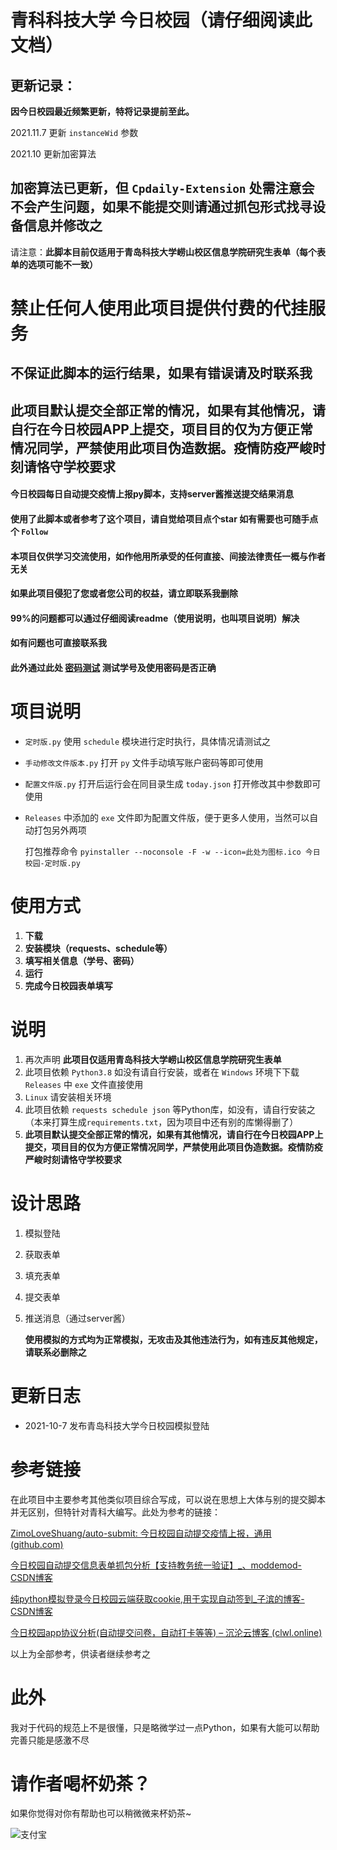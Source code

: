 # 青科科技大学 今日校园（请仔细阅读此文档）

## 更新记录：

**因今日校园最近频繁更新，特将记录提前至此。**

2021.11.7 更新 `instanceWid` 参数

2021.10 更新加密算法

## 加密算法已更新，但 `Cpdaily-Extension` 处需注意会不会产生问题，如果不能提交则请通过抓包形式找寻设备信息并修改之

请注意：**此脚本目前仅适用于青岛科技大学崂山校区信息学院研究生表单（每个表单的选项可能不一致）**

# 禁止任何人使用此项目提供付费的代挂服务

## 不保证此脚本的运行结果，如果有错误请及时联系我

## **此项目默认提交全部正常的情况，如果有其他情况，请自行在今日校园APP上提交，项目目的仅为方便正常情况同学，严禁使用此项目伪造数据。疫情防疫严峻时刻请恪守学校要求**

#### 今日校园每日自动提交疫情上报py脚本，支持server酱推送提交结果消息

#### 使用了此脚本或者参考了这个项目，请自觉给项目点个star 如有需要也可随手点个 `Follow`

#### 本项目仅供学习交流使用，如作他用所承受的任何直接、间接法律责任一概与作者无关

#### 如果此项目侵犯了您或者您公司的权益，请立即联系我删除

#### 99%的问题都可以通过仔细阅读readme（使用说明，也叫项目说明）解决

#### 如有问题也可直接联系我

#### 此外通过此处 [密码测试](https://qust.campusphere.net/) 测试学号及使用密码是否正确

# 项目说明

- `定时版.py` 使用 `schedule` 模块进行定时执行，具体情况请测试之

- `手动修改文件版本.py` 打开 `py` 文件手动填写账户密码等即可使用

- `配置文件版.py` 打开后运行会在同目录生成 `today.json` 打开修改其中参数即可使用

- `Releases` 中添加的 `exe` 文件即为配置文件版，便于更多人使用，当然可以自动打包另外两项

  打包推荐命令 `pyinstaller --noconsole -F -w --icon=此处为图标.ico 今日校园-定时版.py`

# 使用方式

1. **下载**
2. **安装模块（requests、schedule等）**
3. **填写相关信息（学号、密码）**
4. **运行**
5. **完成今日校园表单填写**

# 说明

1. 再次声明 **此项目仅适用青岛科技大学崂山校区信息学院研究生表单**
2. 此项目依赖 `Python3.8` 如没有请自行安装，或者在 `Windows` 环境下下载 `Releases` 中 `exe` 文件直接使用
3. `Linux` 请安装相关环境
4. 此项目依赖 `requests schedule json` 等Python库，如没有，请自行安装之（本来打算生成`requirements.txt`，因为项目中还有别的库懒得删了）
5. **此项目默认提交全部正常的情况，如果有其他情况，请自行在今日校园APP上提交，项目目的仅为方便正常情况同学，严禁使用此项目伪造数据。疫情防疫严峻时刻请恪守学校要求**

# 设计思路

1. 模拟登陆

2. 获取表单

3. 填充表单

4. 提交表单

5. 推送消息（通过server酱）

   **使用模拟的方式均为正常模拟，无攻击及其他违法行为，如有违反其他规定，请联系必删除之**

# 更新日志

- 2021-10-7 发布青岛科技大学今日校园模拟登陆

# 参考链接

在此项目中主要参考其他类似项目综合写成，可以说在思想上大体与别的提交脚本并无区别，但特针对青科大编写。此处为参考的链接：

[ZimoLoveShuang/auto-submit: 今日校园自动提交疫情上报，通用 (github.com)](https://github.com/ZimoLoveShuang/auto-submit)

[今日校园自动提交信息表单抓包分析【支持教务统一验证】_、moddemod-CSDN博客](https://blog.csdn.net/weixin_43833642/article/details/109583039?utm_medium=distribute.pc_feed_404.none-task-blog-2~default~BlogCommendFromMachineLearnPai2~default-6.control404&depth_1-utm_source=distribute.pc_feed_404.none-task-blog-2~default~BlogCommendFromMachineLearnPai2~default-6.control40)

[纯python模拟登录今日校园云端获取cookie,用于实现自动签到_子滨的博客-CSDN博客](https://blog.csdn.net/weixin_46079657/article/details/108927344)

[今日校园app协议分析(自动提交问卷，自动打卡等等) – 沉沦云博客 (clwl.online)](https://www.clwl.online/cpdaily/#!)

以上为全部参考，供读者继续参考之

# 此外

我对于代码的规范上不是很懂，只是略微学过一点Python，如果有大能可以帮助完善只能是感激不尽

# 请作者喝杯奶茶？

如果你觉得对你有帮助也可以稍微微来杯奶茶~

![支付宝](http://52.175.18.202:8888/down/iGicPQgzMdG2)
